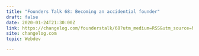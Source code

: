 ```yaml
---
title: "Founders Talk 68: Becoming an accidential founder"
draft: false
date: 2020-01-24T21:30:00Z
link: https://changelog.com/founderstalk/68?utm_medium=RSS&utm_source=hune
site: changelog.com
topic: Webdev  

---
```

